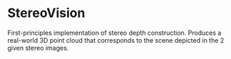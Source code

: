 # StereoVision
First-principles implementation of stereo depth construction. Produces a real-world 3D point cloud that corresponds to the scene depicted in the 2 given stereo images. 

